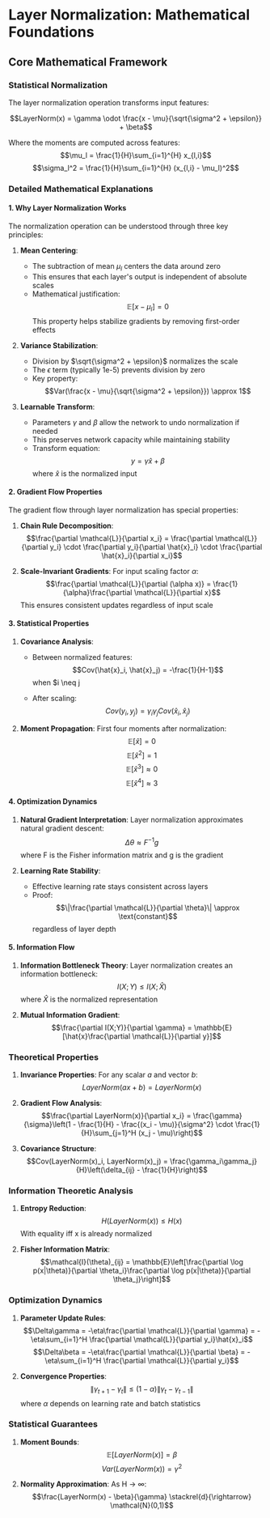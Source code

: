# Layer Normalization: Mathematical Foundations

## Core Mathematical Framework

### Statistical Normalization

The layer normalization operation transforms input features:

$$LayerNorm(x) = \gamma \odot \frac{x - \mu}{\sqrt{\sigma^2 + \epsilon}} + \beta$$

Where the moments are computed across features:
$$\mu_l = \frac{1}{H}\sum_{i=1}^{H} x_{l,i}$$
$$\sigma_l^2 = \frac{1}{H}\sum_{i=1}^{H} (x_{l,i} - \mu_l)^2$$

### Detailed Mathematical Explanations

#### 1. Why Layer Normalization Works

The normalization operation can be understood through three key principles:

1. **Mean Centering**:
   - The subtraction of mean $\mu_l$ centers the data around zero
   - This ensures that each layer's output is independent of absolute scales
   - Mathematical justification:
     $$\mathbb{E}[x - \mu_l] = 0$$
     This property helps stabilize gradients by removing first-order effects

2. **Variance Stabilization**:
   - Division by $\sqrt{\sigma^2 + \epsilon}$ normalizes the scale
   - The $\epsilon$ term (typically 1e-5) prevents division by zero
   - Key property:
     $$Var(\frac{x - \mu}{\sqrt{\sigma^2 + \epsilon}}) \approx 1$$

3. **Learnable Transform**:
   - Parameters $\gamma$ and $\beta$ allow the network to undo normalization if needed
   - This preserves network capacity while maintaining stability
   - Transform equation:
     $$y = \gamma \hat{x} + \beta$$
     where $\hat{x}$ is the normalized input

#### 2. Gradient Flow Properties

The gradient flow through layer normalization has special properties:

1. **Chain Rule Decomposition**:
   $$\frac{\partial \mathcal{L}}{\partial x_i} = \frac{\partial \mathcal{L}}{\partial y_i} \cdot \frac{\partial y_i}{\partial \hat{x}_i} \cdot \frac{\partial \hat{x}_i}{\partial x_i}$$

2. **Scale-Invariant Gradients**:
   For input scaling factor $\alpha$:
   $$\frac{\partial \mathcal{L}}{\partial (\alpha x)} = \frac{1}{\alpha}\frac{\partial \mathcal{L}}{\partial x}$$
   This ensures consistent updates regardless of input scale

#### 3. Statistical Properties

1. **Covariance Analysis**:
   - Between normalized features:
     $$Cov(\hat{x}_i, \hat{x}_j) = -\frac{1}{H-1}$$
     when $i \neq j
   
   - After scaling:
     $$Cov(y_i, y_j) = \gamma_i\gamma_j Cov(\hat{x}_i, \hat{x}_j)$$

2. **Moment Propagation**:
   First four moments after normalization:
   $$\mathbb{E}[\hat{x}] = 0$$
   $$\mathbb{E}[\hat{x}^2] = 1$$
   $$\mathbb{E}[\hat{x}^3] \approx 0$$
   $$\mathbb{E}[\hat{x}^4] \approx 3$$

#### 4. Optimization Dynamics

1. **Natural Gradient Interpretation**:
   Layer normalization approximates natural gradient descent:
   $$\Delta \theta \approx F^{-1}g$$
   where F is the Fisher information matrix and g is the gradient

2. **Learning Rate Stability**:
   - Effective learning rate stays consistent across layers
   - Proof:
     $$\|\frac{\partial \mathcal{L}}{\partial \theta}\| \approx \text{constant}$$
     regardless of layer depth

#### 5. Information Flow

1. **Information Bottleneck Theory**:
   Layer normalization creates an information bottleneck:
   $$I(X;Y) \leq I(X;\hat{X})$$
   where $\hat{X}$ is the normalized representation

2. **Mutual Information Gradient**:
   $$\frac{\partial I(X;Y)}{\partial \gamma} = \mathbb{E}[\hat{x}\frac{\partial \mathcal{L}}{\partial y}]$$

### Theoretical Properties

1. **Invariance Properties**:
   For any scalar $a$ and vector $b$:
   $$LayerNorm(ax + b) = LayerNorm(x)$$

2. **Gradient Flow Analysis**:
   $$\frac{\partial LayerNorm(x)}{\partial x_i} = \frac{\gamma}{\sigma}\left(1 - \frac{1}{H} - \frac{(x_i - \mu)}{\sigma^2} \cdot \frac{1}{H}\sum_{j=1}^H (x_j - \mu)\right)$$

3. **Covariance Structure**:
   $$Cov(LayerNorm(x)_i, LayerNorm(x)_j) = \frac{\gamma_i\gamma_j}{H}\left(\delta_{ij} - \frac{1}{H}\right)$$

### Information Theoretic Analysis

1. **Entropy Reduction**:
   $$H(LayerNorm(x)) \leq H(x)$$
   With equality iff x is already normalized

2. **Fisher Information Matrix**:
   $$\mathcal{I}(\theta)_{ij} = \mathbb{E}\left[\frac{\partial \log p(x|\theta)}{\partial \theta_i}\frac{\partial \log p(x|\theta)}{\partial \theta_j}\right]$$

### Optimization Dynamics

1. **Parameter Update Rules**:
   $$\Delta\gamma = -\eta\frac{\partial \mathcal{L}}{\partial \gamma} = -\eta\sum_{i=1}^H \frac{\partial \mathcal{L}}{\partial y_i}\hat{x}_i$$
   $$\Delta\beta = -\eta\frac{\partial \mathcal{L}}{\partial \beta} = -\eta\sum_{i=1}^H \frac{\partial \mathcal{L}}{\partial y_i}$$

2. **Convergence Properties**:
   $$\|\gamma_{t+1} - \gamma_t\| \leq (1-\alpha)\|\gamma_t - \gamma_{t-1}\|$$
   where $\alpha$ depends on learning rate and batch statistics

### Statistical Guarantees

1. **Moment Bounds**:
   $$\mathbb{E}[LayerNorm(x)] = \beta$$
   $$Var(LayerNorm(x)) = \gamma^2$$

2. **Normality Approximation**:
   As H → ∞:
   $$\frac{LayerNorm(x) - \beta}{\gamma} \stackrel{d}{\rightarrow} \mathcal{N}(0,1)$$


